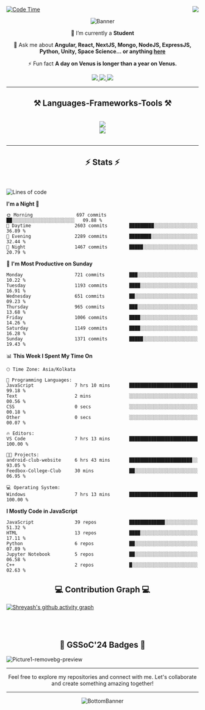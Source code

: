 <div>
 
<img align="right" src="https://visitor-badge.laobi.icu/badge?page_id=shreyash3087.shreyash3087" />

 [![Code Time](https://wakatime.com/badge/user/cd5f70df-e644-46f4-a03b-e1ce78615131.svg)](https://wakatime.com/@cd5f70df-e644-46f4-a03b-e1ce78615131)
 
</div>


<div align="center">
 
![Banner](https://github.com/user-attachments/assets/fe33d289-b057-4d85-ad76-3103802aa9e1)

</div>


<div align="center">
 
 🔭 I’m currently a **Student** 

💬 Ask me about **Angular, React, NextJS, Mongo, NodeJS, ExpressJS, Python, Unity, Space Science... or anything [here](https://github.com/shreyash3087/shreyash3087/issues)**

⚡ Fun fact **A day on Venus is longer than a year on Venus.**

</div>
 
<div align="center"> 
  <a href="mailto:shreyash3087@gmail.com">
    <img src="https://img.shields.io/badge/Gmail-333333?style=for-the-badge&logo=gmail&logoColor=red" />
  </a>
  <a href="https://www.linkedin.com/in/shreyash-srivastava-1a1161280" target="_blank">
    <img src="https://img.shields.io/badge/LinkedIn-0077B5?style=for-the-badge&logo=linkedin&logoColor=white" target="_blank" />
  </a>
  <a href="https://github.com/shreyash3087" target="_blank">
     <img src="https://img.shields.io/badge/Github-FF5722?style=for-the-badge&logo=github&logoColor=white" target="_blank" />
  </a>
</div>
<hr/>
 
<h2 align="center">⚒️ Languages-Frameworks-Tools ⚒️</h2>
<br/>
<div align="center">
    <img src="https://skillicons.dev/icons?i=react,bootstrap,html,css,vscode,github,figma,cpp,vercel,netlify" /><br>
    <img src="https://skillicons.dev/icons?i=tailwind,git,nodejs,python,javascript,typescript,express,firebase,mongodb,nextjs,unity,azure,blender" /><br>
</div>

<br/>
<hr/>

<h2 align="center">⚡ Stats ⚡</h2>

<br>
<div>
 
 
<!--START_SECTION:waka-->
![Lines of code](https://img.shields.io/badge/From%20Hello%20World%20I%27ve%20Written-5.1%20million%20lines%20of%20code-blue)

**I'm a Night 🦉** 

```text
🌞 Morning                697 commits         ██░░░░░░░░░░░░░░░░░░░░░░░   09.88 % 
🌆 Daytime                2603 commits        █████████░░░░░░░░░░░░░░░░   36.89 % 
🌃 Evening                2289 commits        ████████░░░░░░░░░░░░░░░░░   32.44 % 
🌙 Night                  1467 commits        █████░░░░░░░░░░░░░░░░░░░░   20.79 % 
```
📅 **I'm Most Productive on Sunday** 

```text
Monday                   721 commits         ███░░░░░░░░░░░░░░░░░░░░░░   10.22 % 
Tuesday                  1193 commits        ████░░░░░░░░░░░░░░░░░░░░░   16.91 % 
Wednesday                651 commits         ██░░░░░░░░░░░░░░░░░░░░░░░   09.23 % 
Thursday                 965 commits         ███░░░░░░░░░░░░░░░░░░░░░░   13.68 % 
Friday                   1006 commits        ████░░░░░░░░░░░░░░░░░░░░░   14.26 % 
Saturday                 1149 commits        ████░░░░░░░░░░░░░░░░░░░░░   16.28 % 
Sunday                   1371 commits        █████░░░░░░░░░░░░░░░░░░░░   19.43 % 
```


📊 **This Week I Spent My Time On** 

```text
🕑︎ Time Zone: Asia/Kolkata

💬 Programming Languages: 
JavaScript               7 hrs 10 mins       █████████████████████████   99.18 % 
Text                     2 mins              ░░░░░░░░░░░░░░░░░░░░░░░░░   00.56 % 
CSS                      0 secs              ░░░░░░░░░░░░░░░░░░░░░░░░░   00.18 % 
Other                    0 secs              ░░░░░░░░░░░░░░░░░░░░░░░░░   00.07 % 

🔥 Editors: 
VS Code                  7 hrs 13 mins       █████████████████████████   100.00 % 

🐱‍💻 Projects: 
android-club-website     6 hrs 43 mins       ███████████████████████░░   93.05 % 
Feedbox-College-Club     30 mins             ██░░░░░░░░░░░░░░░░░░░░░░░   06.95 % 

💻 Operating System: 
Windows                  7 hrs 13 mins       █████████████████████████   100.00 % 
```

**I Mostly Code in JavaScript** 

```text
JavaScript               39 repos            █████████████░░░░░░░░░░░░   51.32 % 
HTML                     13 repos            ████░░░░░░░░░░░░░░░░░░░░░   17.11 % 
Python                   6 repos             ██░░░░░░░░░░░░░░░░░░░░░░░   07.89 % 
Jupyter Notebook         5 repos             ██░░░░░░░░░░░░░░░░░░░░░░░   06.58 % 
C++                      2 repos             █░░░░░░░░░░░░░░░░░░░░░░░░   02.63 % 
```




<!--END_SECTION:waka-->

</div>

<div>
  <div align="center" ><h2 align="center">💻 Contribution Graph 💻</h2></div>
 
  [![Shreyash's github activity graph](https://github-readme-activity-graph.vercel.app/graph?username=shreyash3087&hide_border=true&theme=github)](https://github.com/ashutosh00710/github-readme-activity-graph)
 
</div>

<br/><br/>

<h2 align="center">🔰 GSSoC'24 Badges 🔰</h2>

![Picture1-removebg-preview](https://github.com/user-attachments/assets/4ece96a5-043a-44df-b51b-40738d3603ff)

<div align="center"> 
  <hr/>
  Feel free to explore my repositories and connect with me. Let's collaborate and create something amazing together!
  <hr/>
</div>

<div align="center">
 
![BottomBanner](https://github.com/user-attachments/assets/7afe064f-9b9f-401d-bec1-35c8625bb3dc)

</div>


